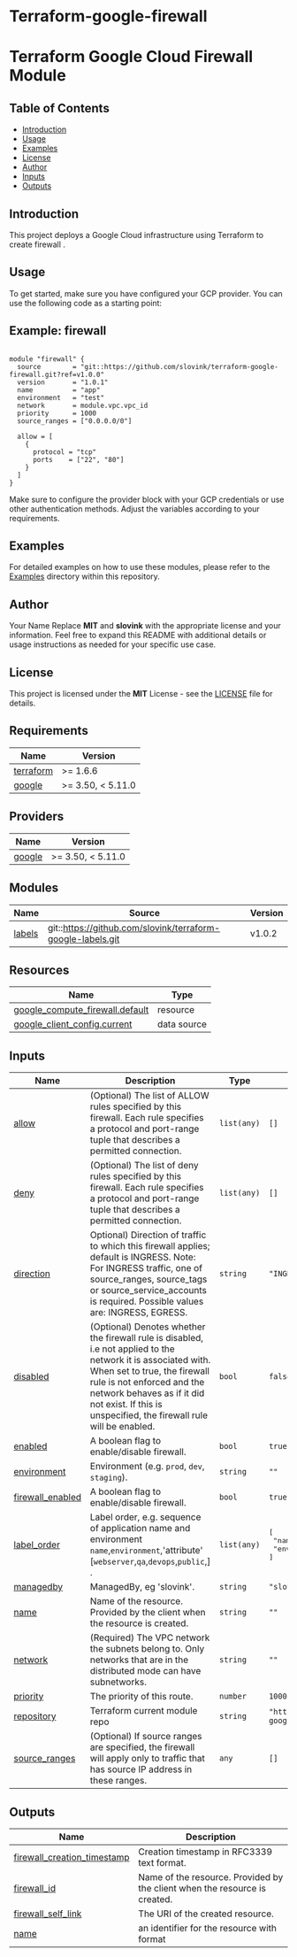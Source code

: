 # Terraform-google-firewall
# Terraform Google Cloud Firewall Module

## Table of Contents

- [Introduction](#introduction)
- [Usage](#usage)
- [Examples](#examples)
- [License](#license)
- [Author](#author)
- [Inputs](#inputs)
- [Outputs](#outputs)

## Introduction

This project deploys a Google Cloud infrastructure using Terraform to create firewall .

## Usage

To get started, make sure you have configured your GCP provider. You can use the following code as a starting point:
## Example: firewall
```hcl

module "firewall" {
  source        = "git::https://github.com/slovink/terraform-google-firewall.git?ref=v1.0.0"
  version       = "1.0.1"
  name          = "app"
  environment   = "test"
  network       = module.vpc.vpc_id
  priority      = 1000
  source_ranges = ["0.0.0.0/0"]

  allow = [
    {
      protocol = "tcp"
      ports    = ["22", "80"]
    }
  ]
}
```
Make sure to configure the provider block with your GCP credentials or use other authentication methods. Adjust the variables according to your requirements.

## Examples
For detailed examples on how to use these modules, please refer to the [Examples](https://github.com/slovink/terraform-google-firewall/tree/master/example) directory within this repository.
## Author
Your Name Replace **MIT** and **slovink** with the appropriate license and your information. Feel free to expand this README with additional details or usage instructions as needed for your specific use case.

## License
This project is licensed under the **MIT** License - see the [LICENSE](https://github.com/slovink/terraform-google-firewall/blob/master/LICENCE) file for details.

<!-- BEGIN_TF_DOCS -->
## Requirements

| Name | Version |
|------|---------|
| <a name="requirement_terraform"></a> [terraform](#requirement\_terraform) | >= 1.6.6 |
| <a name="requirement_google"></a> [google](#requirement\_google) | >= 3.50, < 5.11.0 |

## Providers

| Name | Version |
|------|---------|
| <a name="provider_google"></a> [google](#provider\_google) | >= 3.50, < 5.11.0 |

## Modules

| Name | Source | Version |
|------|--------|---------|
| <a name="module_labels"></a> [labels](#module\_labels) | git::https://github.com/slovink/terraform-google-labels.git | v1.0.2 |

## Resources

| Name | Type |
|------|------|
| [google_compute_firewall.default](https://registry.terraform.io/providers/hashicorp/google/latest/docs/resources/compute_firewall) | resource |
| [google_client_config.current](https://registry.terraform.io/providers/hashicorp/google/latest/docs/data-sources/client_config) | data source |

## Inputs

| Name | Description | Type | Default | Required |
|------|-------------|------|---------|:--------:|
| <a name="input_allow"></a> [allow](#input\_allow) | (Optional) The list of ALLOW rules specified by this firewall. Each rule specifies a protocol and port-range tuple that describes a permitted connection. | `list(any)` | `[]` | no |
| <a name="input_deny"></a> [deny](#input\_deny) | (Optional) The list of deny rules specified by this firewall. Each rule specifies a protocol and port-range tuple that describes a permitted connection. | `list(any)` | `[]` | no |
| <a name="input_direction"></a> [direction](#input\_direction) | Optional) Direction of traffic to which this firewall applies; default is INGRESS. Note: For INGRESS traffic, one of source\_ranges, source\_tags or source\_service\_accounts is required. Possible values are: INGRESS, EGRESS. | `string` | `"INGRESS"` | no |
| <a name="input_disabled"></a> [disabled](#input\_disabled) | (Optional) Denotes whether the firewall rule is disabled, i.e not applied to the network it is associated with. When set to true, the firewall rule is not enforced and the network behaves as if it did not exist. If this is unspecified, the firewall rule will be enabled. | `bool` | `false` | no |
| <a name="input_enabled"></a> [enabled](#input\_enabled) | A boolean flag to enable/disable firewall. | `bool` | `true` | no |
| <a name="input_environment"></a> [environment](#input\_environment) | Environment (e.g. `prod`, `dev`, `staging`). | `string` | `""` | no |
| <a name="input_firewall_enabled"></a> [firewall\_enabled](#input\_firewall\_enabled) | A boolean flag to enable/disable firewall. | `bool` | `true` | no |
| <a name="input_label_order"></a> [label\_order](#input\_label\_order) | Label order, e.g. sequence of application name and environment `name`,`environment`,'attribute' [`webserver`,`qa`,`devops`,`public`,] . | `list(any)` | <pre>[<br>  "name",<br>  "environment"<br>]</pre> | no |
| <a name="input_managedby"></a> [managedby](#input\_managedby) | ManagedBy, eg 'slovink'. | `string` | `"slovink"` | no |
| <a name="input_name"></a> [name](#input\_name) | Name of the resource. Provided by the client when the resource is created. | `string` | `""` | no |
| <a name="input_network"></a> [network](#input\_network) | (Required) The VPC network the subnets belong to. Only networks that are in the distributed mode can have subnetworks. | `string` | `""` | no |
| <a name="input_priority"></a> [priority](#input\_priority) | The priority of this route. | `number` | `1000` | no |
| <a name="input_repository"></a> [repository](#input\_repository) | Terraform current module repo | `string` | `"https://github.com/slovink/terraform-google-firewall"` | no |
| <a name="input_source_ranges"></a> [source\_ranges](#input\_source\_ranges) | (Optional) If source ranges are specified, the firewall will apply only to traffic that has source IP address in these ranges. | `any` | `[]` | no |

## Outputs

| Name | Description |
|------|-------------|
| <a name="output_firewall_creation_timestamp"></a> [firewall\_creation\_timestamp](#output\_firewall\_creation\_timestamp) | Creation timestamp in RFC3339 text format. |
| <a name="output_firewall_id"></a> [firewall\_id](#output\_firewall\_id) | Name of the resource. Provided by the client when the resource is created. |
| <a name="output_firewall_self_link"></a> [firewall\_self\_link](#output\_firewall\_self\_link) | The URI of the created resource. |
| <a name="output_name"></a> [name](#output\_name) | an identifier for the resource with format |
<!-- END_TF_DOCS -->
